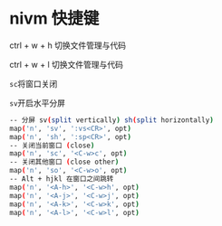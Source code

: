 # nivm 快捷键

ctrl + w  + h  切换文件管理与代码

ctrl + w  + l   切换文件管理与代码



`sc`将窗口关闭

`sv`开启水平分屏

```sh
-- 分屏 sv(split vertically) sh(split horizontally)
map('n', 'sv', ':vs<CR>', opt)
map('n', 'sh', ':sp<CR>', opt)
-- 关闭当前窗口 (close)
map('n', 'sc', '<C-w>c', opt)
-- 关闭其他窗口 (close other)
map('n', 'so', '<C-w>o', opt)
-- Alt + hjkl 在窗口之间跳转
map('n', '<A-h>', '<C-w>h', opt)
map('n', '<A-j>', '<C-w>j', opt)
map('n', '<A-k>', '<C-w>k', opt)
map('n', '<A-l>', '<C-w>l', opt)
```


